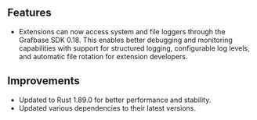 ## Features

- Extensions can now access system and file loggers through the Grafbase SDK 0.18. This enables better debugging and monitoring capabilities with support for structured logging, configurable log levels, and automatic file rotation for extension developers.

## Improvements

- Updated to Rust 1.89.0 for better performance and stability.
- Updated various dependencies to their latest versions.
